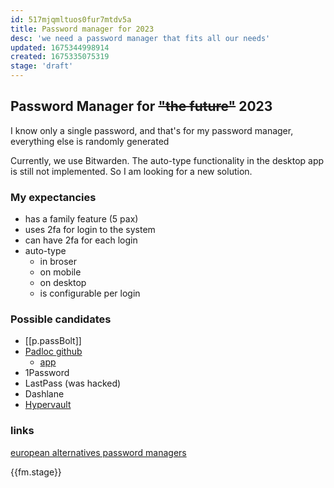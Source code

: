 ```yaml
---
id: 517mjqmltuos0fur7mtdv5a
title: Password manager for 2023
desc: 'we need a password manager that fits all our needs'
updated: 1675344998914
created: 1675335075319
stage: 'draft'
---
```

## Password Manager for ~~"the future"~~ 2023

I know only a single password, and that's for my password manager, everything else is randomly generated

Currently, we use Bitwarden. The auto-type functionality in the desktop app is still not implemented. 
So I am looking for a new solution.

### My expectancies

- has a family feature (5 pax)
- uses 2fa for login to the system
- can have 2fa for each login
- auto-type
  - in broser
  - on mobile
  - on desktop
  - is configurable per login

### Possible candidates

- [[p.passBolt]]
- [Padloc github](https://github.com/padloc/padloc)
  - [app](https://padloc.app/#plans)
- 1Password
- LastPass (was hacked)
- Dashlane
- [Hypervault](hypervault.com/)

### links

[european alternatives password managers](https://european-alternatives.eu/category/password-managers)

{{fm.stage}}